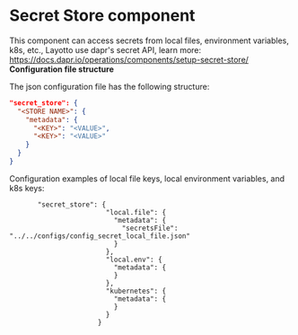 # Secret Store component
This component can access secrets from local files, environment variables, k8s, etc.,  Layotto use dapr's secret API, learn more: https://docs.dapr.io/operations/components/setup-secret-store/
**Configuration file structure**

The json configuration file has the following structure:
```json
"secret_store": {
  "<STORE NAME>": {
    "metadata": {
      "<KEY>": "<VALUE>",
      "<KEY>": "<VALUE>"
    }
  }
}
```
Configuration examples of local file keys, local environment variables, and k8s keys:
```
       "secret_store": {
                        "local.file": {
                          "metadata": {
                            "secretsFile": "../../configs/config_secret_local_file.json"
                          }
                        },
                        "local.env": {
                          "metadata": {
                          }
                        },
                        "kubernetes": {
                          "metadata": {
                          }
                        }
                      }
```